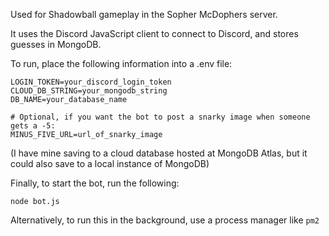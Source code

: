 Used for Shadowball gameplay in the Sopher McDophers server.

It uses the Discord JavaScript client to connect to Discord, and stores guesses in MongoDB.

To run, place the following information into a .env file:

```
LOGIN_TOKEN=your_discord_login_token
CLOUD_DB_STRING=your_mongodb_string
DB_NAME=your_database_name

# Optional, if you want the bot to post a snarky image when someone gets a -5:
MINUS_FIVE_URL=url_of_snarky_image
```

(I have mine saving to a cloud database hosted at MongoDB Atlas, but it could also save to a local instance of MongoDB)

Finally, to start the bot, run the following:

```
node bot.js
```

Alternatively, to run this in the background, use a process manager like `pm2`
